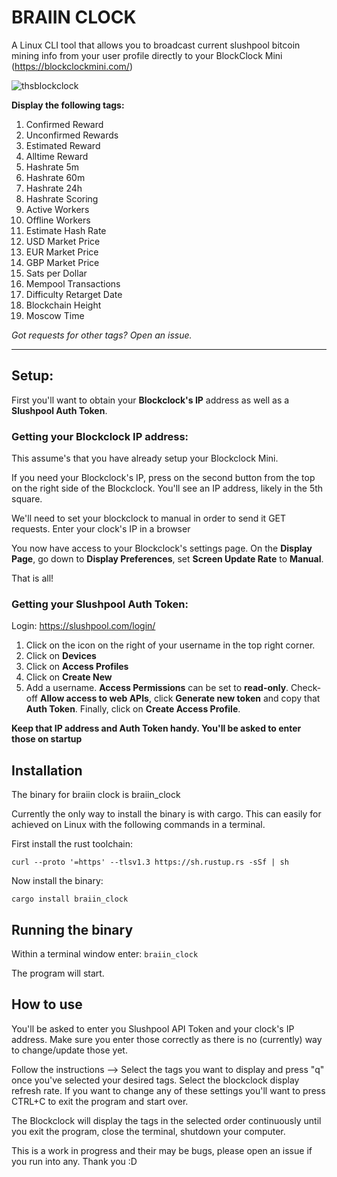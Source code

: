 # BRAIIN CLOCK

A Linux CLI tool that allows you to broadcast current slushpool bitcoin mining info from your user profile directly to your BlockClock Mini (https://blockclockmini.com/)

![thsblockclock](https://user-images.githubusercontent.com/55212954/158614788-8b850940-fb42-4c6b-ae84-7055e81db1b9.jpg)

**Display the following tags:**

1. Confirmed Reward
2. Unconfirmed Rewards
3. Estimated Reward
4. Alltime Reward
5. Hashrate 5m
6. Hashrate 60m
7. Hashrate 24h
8. Hashrate Scoring
9. Active Workers
10. Offline Workers
11. Estimate Hash Rate
12. USD Market Price
13. EUR Market Price
14. GBP Market Price
15. Sats per Dollar
16. Mempool Transactions
17. Difficulty Retarget Date
18. Blockchain Height
19. Moscow Time

*Got requests for other tags? Open an issue.*

----------------------

## Setup:

First you'll want to obtain your **Blockclock's IP** address as well as a **Slushpool Auth Token**.

### Getting your Blockclock IP address:

This assume's that you have already setup your Blockclock Mini. 

If you need your Blockclock's IP, press on the second button from the top on the right side of the Blockclock. You'll see an IP address, likely in the 5th square.

We'll need to set your blockclock to manual in order to send it GET requests. Enter your clock's IP in a browser

You now have access to your Blockclock's settings page. On the **Display Page**, go down to **Display Preferences**, set **Screen Update Rate** to **Manual**.

That is all! 

### Getting your Slushpool Auth Token:

Login:
https://slushpool.com/login/

1. Click on the icon on the right of your username in the top right corner.
2. Click on **Devices**
3. Click on **Access Profiles**
4. Click on **Create New**
5. Add a username. **Access Permissions** can be set to **read-only**. 
   Check-off **Allow access to web APIs**, click **Generate new token** and copy that **Auth Token**. 
   Finally, click on **Create Access Profile**.

**Keep that IP address and Auth Token handy. You'll be asked to enter those on startup**

## Installation

The binary for braiin clock is braiin_clock 

Currently the only way to install the binary is with cargo. This can easily for achieved on Linux with the following commands in a terminal.

First install the rust toolchain: 

```curl --proto '=https' --tlsv1.3 https://sh.rustup.rs -sSf | sh``` 

Now install the binary: 

```cargo install braiin_clock```

## Running the binary

Within a terminal window enter: ```braiin_clock```

The program will start. 

## How to use

You'll be asked to enter you Slushpool API Token and your clock's IP address. Make sure you enter those correctly as there is no (currently) way to change/update those yet. 

Follow the instructions --> Select the tags you want to display and press "q" once you've selected your desired tags. Select the blockclock display refresh rate. If you want to change any of these settings you'll want to press CTRL+C to exit the program and start over.

The Blockclock will display the tags in the selected order continuously until you exit the program, close the terminal, shutdown your computer. 

This is a work in progress and their may be bugs, please open an issue if you run into any. Thank you :D 
